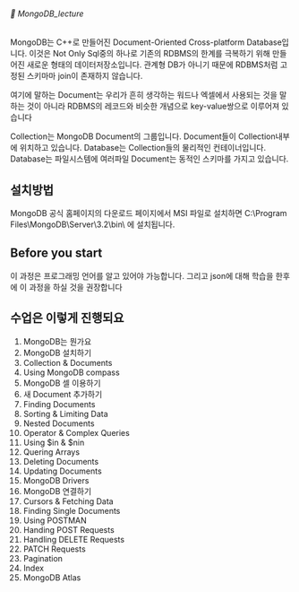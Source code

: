 ###### :cactus:  MongoDB_lecture

MongoDB는 C++로 만들어진 Document-Oriented Cross-platform Database입니다.  이것은 Not Only Sql중의 하나로 기존의 RDBMS의 한계를 극복하기 위해 만들어진 새로운 형태의 데이터저장소입니다. 관계형 DB가 아니기 때문에 RDBMS처럼 고정된 스키마마 join이 존재하지 않습니다.

여기에 말하는 Document는 우리가 흔히 생각하는 워드나 엑셀에서 사용되는 것을 말하는 것이 아니라 RDBMS의 레코드와 비슷한 개념으로 key-value쌍으로 이루어져 있습니다 




Collection는 MongoDB Document의 그룹입니다. Document들이 Collection내부에 위치하고 있습니다. Database는 Collection들의 물리적인 컨테이너입니다. Database는 파일시스템에 여러파일
Document는 동적인 스키마를 가지고 있습니다.



## 설치방법
MongoDB 공식 홈페이지의 다운로드 페이지에서 MSI 파일로 설치하면
C:\Program Files\MongoDB\Server\3.2\bin\ 에 설치됩니다.

## Before you start 
이 과정은 프로그래밍 언어를 알고 있어야 가능합니다. 그리고 json에 대해 학습을 한후에 이 과정을 하실 것을 권장합니다 

## 수업은 이렇게 진행되요
1. MongoDB는 뭔가요
2. MongoDB 설치하기
3. Collection & Documents
4. Using MongoDB compass
5. MongoDB 셀 이용하기
6. 새 Document 추가하기
7. Finding Documents
8. Sorting & Limiting Data
9. Nested Documents
10. Operator & Complex Queries
11. Using $in & $nin
12. Quering Arrays
13. Deleting Documents
14. Updating Documents
15. MongoDB Drivers
16. MongoDB 연결하기
17. Cursors & Fetching Data
18. Finding Single Documents
19. Using POSTMAN
20. Handing POST Requests
21. Handling DELETE Requests
22. PATCH Requests
23. Pagination
24. Index
25. MongoDB Atlas
